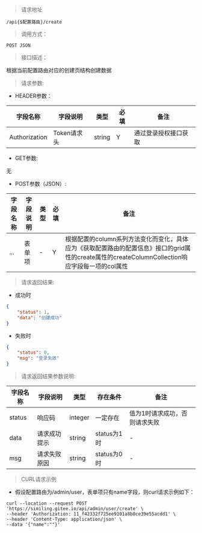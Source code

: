 > 请求地址

```
/api{$配置路由}/create
```

> 调用方式：

```
POST JSON
```

> 接口描述：

根据当前配置路由对应的创建页结构创建数据

> 请求参数:

* HEADER参数：

| 字段名称 | 字段说明 | 类型 | 必填 | 备注 |
| ---- | ---- | ---- | ---- | ---- |
| Authorization | Token请求头 | string | Y | 通过登录授权接口获取 | 

* GET参数:

无

* POST参数（JSON）:

| 字段名称 | 字段说明 | 类型 | 必填 | 备注 |
| ---- | ---- | ---- | ---- | ---- |
| ... | 表单项 | - | Y | 根据配置的column系列方法变化而变化，具体应为《获取配置路由的配置信息》接口的grid属性的create属性的createColumnCollection响应字段每一项的col属性 |

> 请求返回结果:

* 成功时

```json
{
	"status": 1,
	"data": "创建成功"
}
```

* 失败时

```json
{
	"status": 0,
	"msg": "登录失效"
}
```

> 请求返回结果参数说明:

| 字段名称 | 字段说明 | 类型 | 存在条件 | 备注 |
| ---- | ---- | ---- | ---- | ---- |
| status | 响应码 | integer | 一定存在 | 值为1时请求成功，否则请求失败 |
| data | 请求成功提示 | string | status为1时 | - |
| msg | 请求失败原因 | string | status为0时 | - |

> CURL请求示例

* 假设配置路由为/admin/user，表单项只有name字段，则curl请求示例如下：

```
curl --location --request POST 'https://similing.gitee.io/api/admin/user/create' \
--header 'Authorization: 11_f42332f725ee9101a8b0ce39e55acdd1' \
--header 'Content-Type: application/json' \
--data '{"name":""}'
```